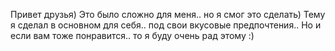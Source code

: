 Привет друзья) Это было сложно для меня.. но я смог это сделать)
Тему я сделал в основном для себя.. под свои вкусовые предпочтения.. 
Но и если вам тоже понравится.. то я буду очень рад этому :) 